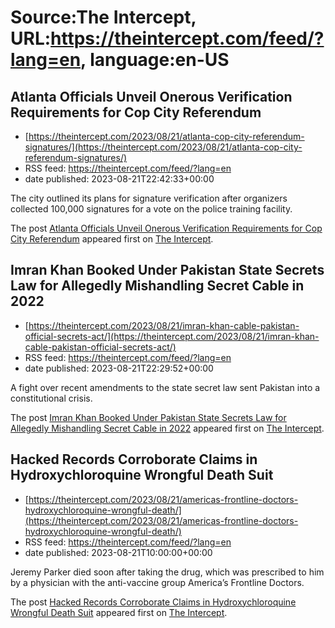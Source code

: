 # Source:The Intercept, URL:https://theintercept.com/feed/?lang=en, language:en-US

## Atlanta Officials Unveil Onerous Verification Requirements for Cop City Referendum
 - [https://theintercept.com/2023/08/21/atlanta-cop-city-referendum-signatures/](https://theintercept.com/2023/08/21/atlanta-cop-city-referendum-signatures/)
 - RSS feed: https://theintercept.com/feed/?lang=en
 - date published: 2023-08-21T22:42:33+00:00

<p>The city outlined its plans for signature verification after organizers collected 100,000 signatures for a vote on the police training facility.</p>
<p>The post <a href="https://theintercept.com/2023/08/21/atlanta-cop-city-referendum-signatures/" rel="nofollow">Atlanta Officials Unveil Onerous Verification Requirements for Cop City Referendum</a> appeared first on <a href="https://theintercept.com" rel="nofollow">The Intercept</a>.</p>

## Imran Khan Booked Under Pakistan State Secrets Law for Allegedly Mishandling Secret Cable in 2022
 - [https://theintercept.com/2023/08/21/imran-khan-cable-pakistan-official-secrets-act/](https://theintercept.com/2023/08/21/imran-khan-cable-pakistan-official-secrets-act/)
 - RSS feed: https://theintercept.com/feed/?lang=en
 - date published: 2023-08-21T22:29:52+00:00

<p>A fight over recent amendments to the state secret law sent Pakistan into a constitutional crisis.</p>
<p>The post <a href="https://theintercept.com/2023/08/21/imran-khan-cable-pakistan-official-secrets-act/" rel="nofollow">Imran Khan Booked Under Pakistan State Secrets Law for Allegedly Mishandling Secret Cable in 2022</a> appeared first on <a href="https://theintercept.com" rel="nofollow">The Intercept</a>.</p>

## Hacked Records Corroborate Claims in Hydroxychloroquine Wrongful Death Suit
 - [https://theintercept.com/2023/08/21/americas-frontline-doctors-hydroxychloroquine-wrongful-death/](https://theintercept.com/2023/08/21/americas-frontline-doctors-hydroxychloroquine-wrongful-death/)
 - RSS feed: https://theintercept.com/feed/?lang=en
 - date published: 2023-08-21T10:00:00+00:00

<p>Jeremy Parker died soon after taking the drug, which was prescribed to him by a physician with the anti-vaccine group America’s Frontline Doctors.</p>
<p>The post <a href="https://theintercept.com/2023/08/21/americas-frontline-doctors-hydroxychloroquine-wrongful-death/" rel="nofollow">Hacked Records Corroborate Claims in Hydroxychloroquine Wrongful Death Suit</a> appeared first on <a href="https://theintercept.com" rel="nofollow">The Intercept</a>.</p>

